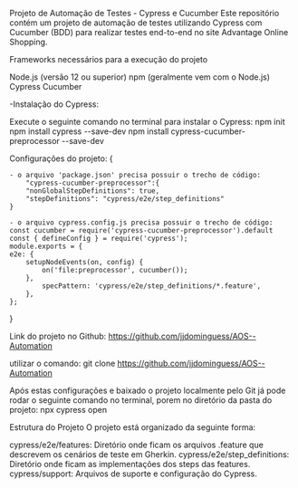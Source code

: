Projeto de Automação de Testes - Cypress e Cucumber
Este repositório contém um projeto de automação de testes utilizando Cypress com Cucumber (BDD) para realizar testes end-to-end no site Advantage Online Shopping.

Frameworks necessários para a execução do projeto

Node.js (versão 12 ou superior)
npm (geralmente vem com o Node.js)
Cypress
Cucumber

-Instalação do Cypress:

Execute o seguinte comando no terminal para instalar o Cypress:
    npm init 
    npm install cypress --save-dev
    npm install cypress-cucumber-preprocessor --save-dev

Configurações do projeto: {

    - o arquivo 'package.json' precisa possuir o trecho de código: 
        "cypress-cucumber-preprocessor":{
        "nonGlobalStepDefinitions": true,
        "stepDefinitions": "cypress/e2e/step_definitions"
    }

    - o arquivo cypress.config.js precisa possuir o trecho de código:
    const cucumber = require('cypress-cucumber-preprocessor').default
    const { defineConfig } = require('cypress');
    module.exports = {
    e2e: {
        setupNodeEvents(on, config) {
            on('file:preprocessor', cucumber());
        },
            specPattern: 'cypress/e2e/step_definitions/*.feature',
        },
    };

}

Link do projeto no Github: https://github.com/jjdominguess/AOS--Automation

utilizar o comando:
    git clone https://github.com/jjdominguess/AOS--Automation

Após estas configurações e baixado o projeto localmente pelo Git já pode rodar o seguinte 
comando no terminal, porem no diretório da pasta do projeto: 
    npx cypress open

Estrutura do Projeto
O projeto está organizado da seguinte forma:

cypress/e2e/features: Diretório onde ficam os arquivos .feature que descrevem os cenários de teste em Gherkin.
cypress/e2e/step_definitions: Diretório onde ficam as implementações dos steps das features.
cypress/support: Arquivos de suporte e configuração do Cypress.
